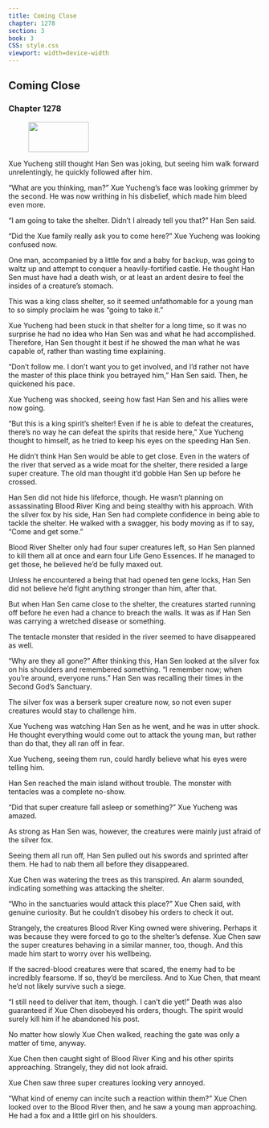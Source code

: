 ```yaml
---
title: Coming Close
chapter: 1278
section: 3
book: 3
CSS: style.css
viewport: width=device-width
---
```


## Coming Close

### Chapter 1278

<figure>
	<img src="../Images/gem.gif" alt="" id="gem" width="120" height="60" />
</figure>

Xue Yucheng still thought Han Sen was joking, but seeing him walk forward unrelentingly, he quickly followed after him.

“What are you thinking, man?” Xue Yucheng’s face was looking grimmer by the second. He was now writhing in his disbelief, which made him bleed even more.

“I am going to take the shelter. Didn’t I already tell you that?” Han Sen said.

“Did the Xue family really ask you to come here?” Xue Yucheng was looking confused now.

One man, accompanied by a little fox and a baby for backup, was going to waltz up and attempt to conquer a heavily-fortified castle. He thought Han Sen must have had a death wish, or at least an ardent desire to feel the insides of a creature’s stomach.

This was a king class shelter, so it seemed unfathomable for a young man to so simply proclaim he was “going to take it.”

Xue Yucheng had been stuck in that shelter for a long time, so it was no surprise he had no idea who Han Sen was and what he had accomplished. Therefore, Han Sen thought it best if he showed the man what he was capable of, rather than wasting time explaining.

“Don’t follow me. I don’t want you to get involved, and I’d rather not have the master of this place think you betrayed him,” Han Sen said. Then, he quickened his pace.

Xue Yucheng was shocked, seeing how fast Han Sen and his allies were now going.

“But this is a king spirit’s shelter! Even if he is able to defeat the creatures, there’s no way he can defeat the spirits that reside here,” Xue Yucheng thought to himself, as he tried to keep his eyes on the speeding Han Sen.

He didn’t think Han Sen would be able to get close. Even in the waters of the river that served as a wide moat for the shelter, there resided a large super creature. The old man thought it’d gobble Han Sen up before he crossed.

Han Sen did not hide his lifeforce, though. He wasn’t planning on assassinating Blood River King and being stealthy with his approach. With the silver fox by his side, Han Sen had complete confidence in being able to tackle the shelter. He walked with a swagger, his body moving as if to say, “Come and get some.”

Blood River Shelter only had four super creatures left, so Han Sen planned to kill them all at once and earn four Life Geno Essences. If he managed to get those, he believed he’d be fully maxed out.

Unless he encountered a being that had opened ten gene locks, Han Sen did not believe he’d fight anything stronger than him, after that.

But when Han Sen came close to the shelter, the creatures started running off before he even had a chance to breach the walls. It was as if Han Sen was carrying a wretched disease or something.

The tentacle monster that resided in the river seemed to have disappeared as well.

“Why are they all gone?” After thinking this, Han Sen looked at the silver fox on his shoulders and remembered something. “I remember now; when you’re around, everyone runs.” Han Sen was recalling their times in the Second God’s Sanctuary.

The silver fox was a berserk super creature now, so not even super creatures would stay to challenge him.

Xue Yucheng was watching Han Sen as he went, and he was in utter shock. He thought everything would come out to attack the young man, but rather than do that, they all ran off in fear.

Xue Yucheng, seeing them run, could hardly believe what his eyes were telling him.

Han Sen reached the main island without trouble. The monster with tentacles was a complete no-show.

“Did that super creature fall asleep or something?” Xue Yucheng was amazed.

As strong as Han Sen was, however, the creatures were mainly just afraid of the silver fox.

Seeing them all run off, Han Sen pulled out his swords and sprinted after them. He had to nab them all before they disappeared.

Xue Chen was watering the trees as this transpired. An alarm sounded, indicating something was attacking the shelter.

“Who in the sanctuaries would attack this place?” Xue Chen said, with genuine curiosity. But he couldn’t disobey his orders to check it out.

Strangely, the creatures Blood River King owned were shivering. Perhaps it was because they were forced to go to the shelter’s defense. Xue Chen saw the super creatures behaving in a similar manner, too, though. And this made him start to worry over his wellbeing.

If the sacred-blood creatures were that scared, the enemy had to be incredibly fearsome. If so, they’d be merciless. And to Xue Chen, that meant he’d not likely survive such a siege.

“I still need to deliver that item, though. I can’t die yet!” Death was also guaranteed if Xue Chen disobeyed his orders, though. The spirit would surely kill him if he abandoned his post.

No matter how slowly Xue Chen walked, reaching the gate was only a matter of time, anyway.

Xue Chen then caught sight of Blood River King and his other spirits approaching. Strangely, they did not look afraid.

Xue Chen saw three super creatures looking very annoyed.

“What kind of enemy can incite such a reaction within them?” Xue Chen looked over to the Blood River then, and he saw a young man approaching. He had a fox and a little girl on his shoulders.